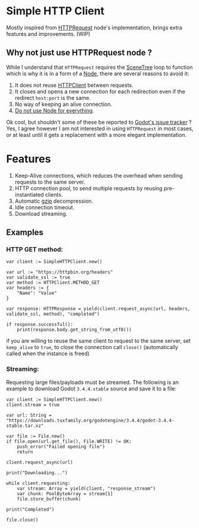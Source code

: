 # Simple HTTP Client

Mostly inspired from [HTTPRequest](https://docs.godotengine.org/en/3.5/classes/class_httprequest.html) node's implementation, brings extra features and improvements. (WIP)

## Why not just use **HTTPRequest** node ?

While I understand that `HTTPRequest` requires the [SceneTree](https://docs.godotengine.org/en/3.5/classes/class_scenetree.html) loop to function which is why it is in a form of a [Node](https://docs.godotengine.org/en/3.5/classes/class_node.html), there are several reasons to avoid it:

1. It does not reuse [HTTPClient](https://docs.godotengine.org/en/3.4/classes/class_httprequest.html) between requests.
2. It closes and opens a new connection for each redirection even if the redirect `host:port` is the same.
3. No way of keeping an alive connection.
4. [Do not use Node for everything](https://docs.godotengine.org/en/3.5/tutorials/best_practices/node_alternatives.html).

Ok cool, but shouldn't some of these be reported to [Godot's issue tracker](https://github.com/godotengine/godot/issues) ? Yes, I agree however I am not interested in using `HTTPRequest` in most cases, or at least until it gets a replacement with a more elegant implementation.

# Features

1. Keep-Alive connections, which reduces the overhead when sending requests to the same server.
2. HTTP connection pool, to send multiple requests by reusing pre-instantiated clients.
3. Automatic [gzip](https://en.wikipedia.org/wiki/Gzip) decompression.
4. Idle connection timeout.
5. Download streaming.

## Examples

### **HTTP GET** method:
```gdscript
var client := SimpleHTTPClient.new()

var url := "https://httpbin.org/headers"
var validate_ssl := true
var method := HTTPClient.METHOD_GET
var headers := {
	"Name": "Value"
}

var response: HTTPResponse = yield(client.request_async(url, headers, validate_ssl, method), "completed")

if response.successful():
	print(response.body.get_string_from_utf8())
```
if you are willing to reuse the same client to request to the same server, set `keep_alive` to `true`, to close the connection call `close()` (automatically called when the instance is freed)

### Streaming:

Requesting large files/payloads must be streamed. The following is an example to download Godot `3.4.4.stable` source and save it to a file:
```gdscript
var client := SimpleHTTPClient.new()
client.stream = true

var url: String = "https://downloads.tuxfamily.org/godotengine/3.4.4/godot-3.4.4-stable.tar.xz"

var file := File.new()
if file.open(url.get_file(), File.WRITE) != OK:
	push_error("Failed opening file")
	return

client.request_async(url)

print("Downloading...")

while client.requesting:
	var stream: Array = yield(client, "response_stream")
	var chunk: PoolByteArray = stream[1]
	file.store_buffer(chunk)

print("Completed")

file.close()
```